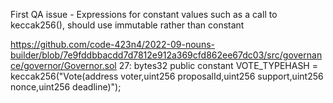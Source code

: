 First QA issue - Expressions for constant values such as a call to keccak256(), should use immutable rather than constant

https://github.com/code-423n4/2022-09-nouns-builder/blob/7e9fddbbacdd7d7812e912a369cfd862ee67dc03/src/governance/governor/Governor.sol
27: bytes32 public constant VOTE_TYPEHASH = keccak256("Vote(address voter,uint256 proposalId,uint256 support,uint256 nonce,uint256 deadline)");